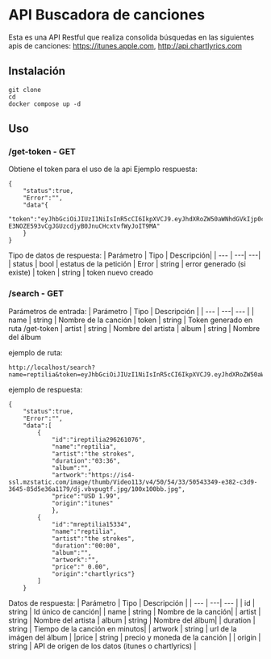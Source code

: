 # API Buscadora de canciones
Esta es una API Restful que realiza consolida búsquedas en las siguientes apis de canciones: https://itunes.apple.com, http://api.chartlyrics.com
## Instalación
```
git clone 
cd 
docker compose up -d
```
## Uso
###  /get-token - GET
Obtiene el token para el uso de la api
Ejemplo respuesta:
```
{
	"status":true,
	"Error":"",
	"data"{
		"token":"eyJhbGciOiJIUzI1NiIsInR5cCI6IkpXVCJ9.eyJhdXRoZW50aWNhdGVkIjp0cnVlLCJleHBpcmUiOjE2Njk5NDkxNDB9.b-E3NOZE593vCgJGUzcdjyB0JnuCHcxtvfWyJoIT9MA"
	}
}
```
Tipo de datos de respuesta:
| Parámetro | Tipo | Descripción|
| --- | ---| ---| 
| status | bool | estatus de la petición
| Error | string | error generado (si existe)
| token | string | token nuevo creado


### /search  - GET
Parámetros de entrada:
| Parámetro | Tipo | Descripción |
| --- | ---| --- |
| name | string | Nombre de la canción
| token | string | Token generado en ruta /get-token
| artist | string | Nombre del artista
| album | string | Nombre del álbum

ejemplo de ruta:
```
http://localhost/search?name=reptilia&token=eyJhbGciOiJIUzI1NiIsInR5cCI6IkpXVCJ9.eyJhdXRoZW50aWNhdGVkIjp0cnVlLCJleHBpcmUiOjE2Njk5MTgzODh9.6LUpMnzQGPWgZLWU9fzsjzKN78Vm0mVYmpWnmwOS5rE&artist=strokes
```
ejemplo de respuesta:
```
{
	"status":true,
	"Error":"",
	"data":[
		{
			"id":"ireptilia296261076",
			"name":"reptilia",
			"artist":"the strokes",
			"duration":"03:36",
			"album":"",
			"artwork":"https://is4-ssl.mzstatic.com/image/thumb/Video113/v4/50/54/33/50543349-e382-c3d9-3645-85d5e36a1179/dj.vbvpugtf.jpg/100x100bb.jpg",
			"price":"USD 1.99",
			"origin":"itunes"
			},
		{
			"id":"mreptilia15334",
			"name":"reptilia",
			"artist":"the strokes",
			"duration":"00:00",
			"album":"",
			"artwork":"",
			"price":" 0.00",
			"origin":"chartlyrics"}
		]
	}
```
Datos de respuesta:
| Parámetro | Tipo | Descripción |
| --- | ---| --- |
| id | string | Id único de canción|
| name | string | Nombre de la canción|
| artist | string | Nombre del artista
| album | string | Nombre del álbum|
| duration | string | Tiempo de la canción en minutos|
| artwork | string | url de la imágen del álbum |
|price | string | precio y moneda de la canción |
| origin | string | API de origen de los datos (itunes o chartlyrics) |







